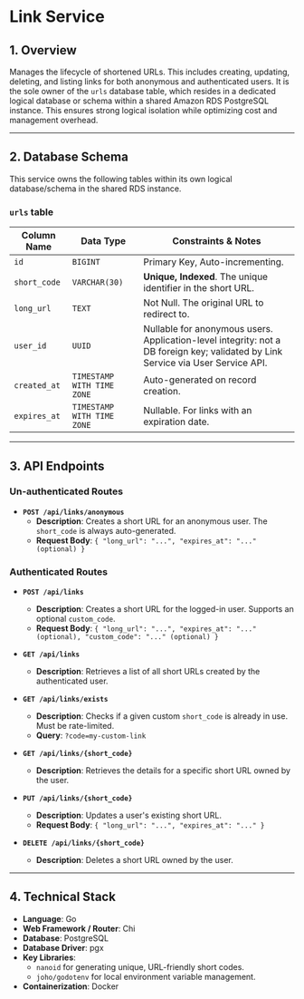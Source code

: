 # Link Service

## 1. Overview

Manages the lifecycle of shortened URLs. This includes creating, updating, deleting, and listing links for both anonymous and authenticated users. It is the sole owner of the `urls` database table, which resides in a dedicated logical database or schema within a shared Amazon RDS PostgreSQL instance. This ensures strong logical isolation while optimizing cost and management overhead.

---

## 2. Database Schema

This service owns the following tables within its own logical database/schema in the shared RDS instance.

### `urls` table

| Column Name  | Data Type                  | Constraints & Notes                               |
|--------------|----------------------------|---------------------------------------------------|
| `id`         | `BIGINT`                   | Primary Key, Auto-incrementing.                   |
| `short_code` | `VARCHAR(30)`              | **Unique, Indexed**. The unique identifier in the short URL. |
| `long_url`   | `TEXT`                     | Not Null. The original URL to redirect to.        |
| `user_id`    | `UUID`                     | Nullable for anonymous users. Application-level integrity: not a DB foreign key; validated by Link Service via User Service API. |
| `created_at` | `TIMESTAMP WITH TIME ZONE` | Auto-generated on record creation.                |
| `expires_at` | `TIMESTAMP WITH TIME ZONE` | Nullable. For links with an expiration date.      |

---

## 3. API Endpoints

### Un-authenticated Routes

*   **`POST /api/links/anonymous`**
    *   **Description**: Creates a short URL for an anonymous user. The `short_code` is always auto-generated.
    *   **Request Body**: `{ "long_url": "...", "expires_at": "..." (optional) }`

### Authenticated Routes

*   **`POST /api/links`**
    *   **Description**: Creates a short URL for the logged-in user. Supports an optional `custom_code`.
    *   **Request Body**: `{ "long_url": "...", "expires_at": "..." (optional), "custom_code": "..." (optional) }`

*   **`GET /api/links`**
    *   **Description**: Retrieves a list of all short URLs created by the authenticated user.

*   **`GET /api/links/exists`**
    *   **Description**: Checks if a given custom `short_code` is already in use. Must be rate-limited.
    *   **Query**: `?code=my-custom-link`

*   **`GET /api/links/{short_code}`**
    *   **Description**: Retrieves the details for a specific short URL owned by the user.

*   **`PUT /api/links/{short_code}`**
    *   **Description**: Updates a user's existing short URL.
    *   **Request Body**: `{ "long_url": "...", "expires_at": "..." }`

*   **`DELETE /api/links/{short_code}`**
    *   **Description**: Deletes a short URL owned by the user.

---

## 4. Technical Stack

*   **Language**: Go
*   **Web Framework / Router**: Chi
*   **Database**: PostgreSQL
*   **Database Driver**: pgx
*   **Key Libraries**:
    *   `nanoid` for generating unique, URL-friendly short codes.
    *   `joho/godotenv` for local environment variable management.
*   **Containerization**: Docker 